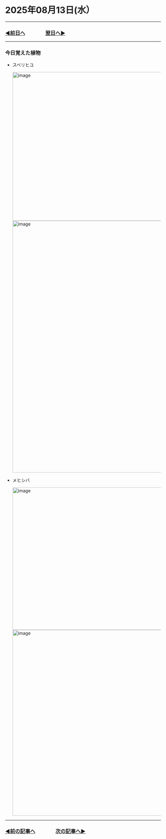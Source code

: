 # 2025年08月13日(水）

---

### [◀️前日へ](https://github.com/yuasys/chatty-journal/blob/main/2025/08/2025-08-12.md)&emsp;&emsp;&emsp;&emsp;[翌日へ▶️](https://github.com/yuasys/chatty-journal/blob/main/2025/08/2025-08-14.md)

---

### 今日覚えた植物

- スベリヒユ

  <img width="640" height="480" alt="image" src="https://github.com/user-attachments/assets/906e578a-b1e4-4f21-ab05-a9067bd8b152" />
  <img width="580" height="813" alt="image" src="https://github.com/user-attachments/assets/ef402dd1-beb1-4378-86b7-f03296d171c7" />


- メヒシバ

  <img width="597" height="460" alt="image" src="https://github.com/user-attachments/assets/05d20dc0-76b2-428a-8014-6e92f806b521" />
  <img width="720" height="600" alt="image" src="https://github.com/user-attachments/assets/56a5eefc-4b49-4907-9811-890b72af5ba0" />


---

### [◀️前の記事へ](https://github.com/yuasys/chatty-journal/blob/main/2025/08/2025-08-02.md)&emsp;&emsp;&emsp;&emsp;[次の記事へ▶️](https://github.com/yuasys/chatty-journal/blob/main/2025/08/2025-08-13.md)
